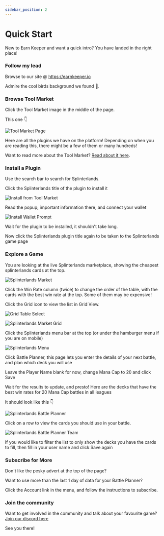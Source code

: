 ```yaml
---
sidebar_position: 2
---
```


# Quick Start

New to Earn Keeper and want a quick intro? You have landed in the right place!

### Follow my lead

Browse to our site @ <https://earnkeeper.io>


Admire the cool birds background we found  🦤.

### Browse Tool Market

Click the Tool Market image in the middle of the page. 

This one 👇

![Tool Market Page](/img/user-guide/tool-market-page.svg)

Here are all the plugins we have on the platform! Depending on when you are reading this, there might be a few of them or many hundreds!

Want to read more about the Tool Market? [Read about it here](././tool-market/plugin-list.md).

### Install a Plugin

Use the search bar to search for Splinterlands.

Click the Splinterlands title of the plugin to install it

![Install from Tool Market](/img/user-guide/install-from-tool-market.svg)

Read the popup, important information there, and connect your wallet

![Install Wallet Prompt](/img/user-guide/install-wallet-prompt.svg)

Wait for the plugin to be installed, it shouldn't take long.

Now click the Splinterlands plugin title again to be taken to the Splinterlands game page

### Explore a Game

You are looking at the live Splinterlands marketplace, showing the cheapest splinterlands cards at the top.

![Splinterlands Market](/img/user-guide/splinterlands-market.png)

Click the Win Rate column (twice) to change the order of the table, with the cards with the best win rate at the top. Some of them may be expensive!

Click the Grid icon to view the list in Grid View.

![Grid Table Select](/img/user-guide/grid-table-select.svg)

![Splinterlands Market Grid](/img/user-guide/splinterlands-market-grid.png)

Click the Splinterlands menu bar at the top (or under the hamburger menu if you are on mobile)

![Splinterlands Menu](/img/user-guide/splinterlands-menu.png)

Click Battle Planner, this page lets you enter the details of your next battle, and plan which deck you will use

Leave the Player Name blank for now, change Mana Cap to 20 and click Save

Wait for the results to update, and presto! Here are the decks that have the best win rates for 20 Mana Cap battles in all leagues

It should look like this 👇

![Splinterlands Battle Planner](/img/user-guide/splinterlands-battle-planner.png)

Click on a row to view the cards you should use in your battle.

![Splinterlands Battle Planner Team](/img/user-guide/splinterlands-battle-planner-team.png)

If you would like to filter the list to only show the decks you have the cards to fill, then fill in your user name and click Save again

### Subscribe for More

Don't like the pesky advert at the top of the page? 

Want to use more than the last 1 day of data for your Battle Planner? 

Click the Account link in the menu, and follow the instructions to subscribe.

### Join the community

Want to get involved in the community and talk about your favourite game? [Join our discord here](https://discord.gg/92EMAWVrrn)

See you there!

